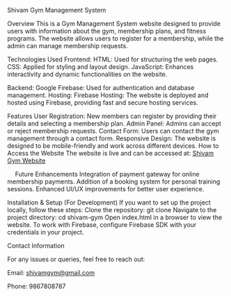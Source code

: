 Shivam Gym Management System

Overview
This is a Gym Management System website designed to provide users with information about the gym, membership plans, and fitness programs. The website allows users to register for a membership, while the admin can manage membership requests.

Technologies Used
Frontend:
HTML: Used for structuring the web pages.
CSS: Applied for styling and layout design.
JavaScript: Enhances interactivity and dynamic functionalities on the website.

Backend:
Google Firebase: Used for authentication and database management.
Hosting:
Firebase Hosting: The website is deployed and hosted using Firebase, providing fast and secure hosting services.

Features
User Registration: New members can register by providing their details and selecting a membership plan.
Admin Panel: Admins can accept or reject membership requests.
Contact Form: Users can contact the gym management through a contact form.
Responsive Design: The website is designed to be mobile-friendly and work across different devices.
How to Access the Website
The website is live and can be accessed at:
[Shivam Gym Website]([url](https://shivam-gym-fa71f.web.app/index.html))

 
Future Enhancements
Integration of payment gateway for online membership payments.
Addition of a booking system for personal training sessions.
Enhanced UI/UX improvements for better user experience.

Installation & Setup (For Development)
If you want to set up the project locally, follow these steps:
Clone the repository:
git clone <repository-url>
Navigate to the project directory:
cd shivam-gym
Open index.html in a browser to view the website.
To work with Firebase, configure Firebase SDK with your credentials in your project.

Contact Information

For any issues or queries, feel free to reach out:

Email: shivamgym@gmail.com

Phone: 9867808787
